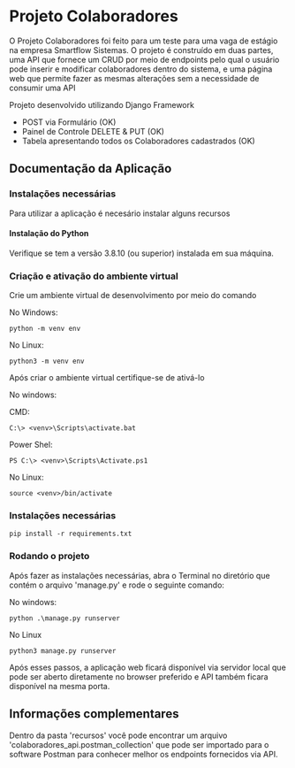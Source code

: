 
# Projeto Colaboradores

O Projeto Colaboradores foi feito para um teste para uma vaga de estágio na empresa Smartflow Sistemas. O projeto é construído em duas partes, uma API que fornece um CRUD por meio de endpoints pelo qual o usuário pode inserir e modificar colaboradores dentro do sistema, e uma página web que permite fazer as mesmas alterações sem a necessidade de consumir uma API

Projeto desenvolvido utilizando Django Framework

* POST via Formulário (OK)
* Painel de Controle DELETE & PUT (OK)
* Tabela apresentando todos os Colaboradores cadastrados (OK)


## Documentação da Aplicação

### Instalações necessárias
Para utilizar a aplicação é necesário instalar alguns recursos

#### Instalação do Python

Verifique se tem a versão 3.8.10 (ou superior) instalada em sua máquina.

### Criação e ativação do ambiente virtual

Crie um ambiente virtual de desenvolvimento por meio do comando

No Windows:
```http
python -m venv env
```
No Linux:
```http
python3 -m venv env
```

Após criar o ambiente virtual certifique-se de ativá-lo

No windows:

CMD:
```http
C:\> <venv>\Scripts\activate.bat
```

Power Shel:

```http
PS C:\> <venv>\Scripts\Activate.ps1
```

No Linux:

```http
source <venv>/bin/activate
```

### Instalações necessárias

```http
pip install -r requirements.txt
```

### Rodando o projeto

Após fazer as instalações necessárias, abra o Terminal no diretório que contém o arquivo 'manage.py' e rode o seguinte comando:

No windows:
```http
python .\manage.py runserver
```
No Linux

```http
python3 manage.py runserver
```

Após esses passos, a aplicação web ficará disponível via servidor local que pode ser aberto diretamente no browser preferido e API também ficara disponível na mesma porta.
## Informações complementares

Dentro da pasta 'recursos' você pode encontrar um arquivo 'colaboradores_api.postman_collection' que pode ser importado para o software Postman para conhecer melhor os endpoints fornecidos via API.

